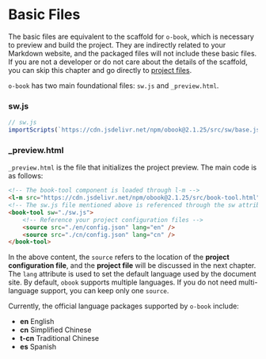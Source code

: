 # Basic Files

The basic files are equivalent to the scaffold for `o-book`, which is necessary to preview and build the project. They are indirectly related to your Markdown website, and the packaged files will not include these basic files. If you are not a developer or do not care about the details of the scaffold, you can skip this chapter and go directly to [project files](./project-docs.md).

`o-book` has two main foundational files: `sw.js` and `_preview.html`.

### sw.js



```javascript
// sw.js
importScripts(`https://cdn.jsdelivr.net/npm/obook@2.1.25/src/sw/base.js`);
```

### _preview.html

`_preview.html` is the file that initializes the project preview. The main code is as follows:

```html
<!-- The book-tool component is loaded through l-m -->
<l-m src="https://cdn.jsdelivr.net/npm/obook@2.1.25/src/book-tool.html"></l-m>
<!-- The sw.js file mentioned above is referenced through the sw attribute. If the name of sw.js changes, it needs to be replaced here as well -->
<book-tool sw="./sw.js">
    <!-- Reference your project configuration files -->
    <source src="./en/config.json" lang="en" />
    <source src="./cn/config.json" lang="cn" />
</book-tool>
```

In the above content, the `source` refers to the location of the **project configuration file**, and the **project file** will be discussed in the next chapter. The `lang` attribute is used to set the default language used by the document site. By default, `obook` supports multiple languages. If you do not need multi-language support, you can keep only one `source`.

Currently, the official language packages supported by `o-book` include:
- **en** English
- **cn** Simplified Chinese
- **t-cn** Traditional Chinese
- **es** Spanish